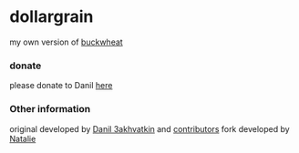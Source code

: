 # dollargrain

my own version of [buckwheat](https://buckwheat.app)

### donate

please donate to Danil [here](https://buckwheat.app/contribute)

### Other information

original developed by [Danil Зakhvatkin](https://github.com/luna) and [contributors](https://github.com/luna/buckwheat/graphs/contributors)
fork developed by [Natalie](http://github.com/ellipticobj)